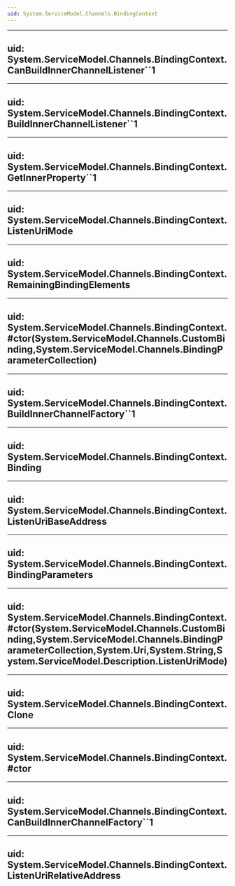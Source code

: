 ```yaml
---
uid: System.ServiceModel.Channels.BindingContext
---
```


---
uid: System.ServiceModel.Channels.BindingContext.CanBuildInnerChannelListener``1
---

---
uid: System.ServiceModel.Channels.BindingContext.BuildInnerChannelListener``1
---

---
uid: System.ServiceModel.Channels.BindingContext.GetInnerProperty``1
---

---
uid: System.ServiceModel.Channels.BindingContext.ListenUriMode
---

---
uid: System.ServiceModel.Channels.BindingContext.RemainingBindingElements
---

---
uid: System.ServiceModel.Channels.BindingContext.#ctor(System.ServiceModel.Channels.CustomBinding,System.ServiceModel.Channels.BindingParameterCollection)
---

---
uid: System.ServiceModel.Channels.BindingContext.BuildInnerChannelFactory``1
---

---
uid: System.ServiceModel.Channels.BindingContext.Binding
---

---
uid: System.ServiceModel.Channels.BindingContext.ListenUriBaseAddress
---

---
uid: System.ServiceModel.Channels.BindingContext.BindingParameters
---

---
uid: System.ServiceModel.Channels.BindingContext.#ctor(System.ServiceModel.Channels.CustomBinding,System.ServiceModel.Channels.BindingParameterCollection,System.Uri,System.String,System.ServiceModel.Description.ListenUriMode)
---

---
uid: System.ServiceModel.Channels.BindingContext.Clone
---

---
uid: System.ServiceModel.Channels.BindingContext.#ctor
---

---
uid: System.ServiceModel.Channels.BindingContext.CanBuildInnerChannelFactory``1
---

---
uid: System.ServiceModel.Channels.BindingContext.ListenUriRelativeAddress
---
